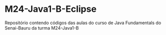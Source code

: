 # M24-Java1-B-Eclipse
Repositório contendo códigos das aulas do curso de Java Fundamentals do Senai-Bauru da turma M24-Java1-B
